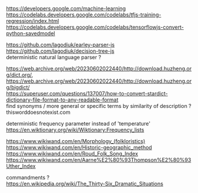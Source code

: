 
https://developers.google.com/machine-learning  
https://codelabs.developers.google.com/codelabs/tfjs-training-regression/index.html  
https://codelabs.developers.google.com/codelabs/tensorflowjs-convert-python-savedmodel  

https://github.com/lagodiuk/earley-parser-js  
https://github.com/lagodiuk/decision-tree-js  
deterministic natural language parser ?

https://web.archive.org/web/20230602022440/http://download.huzheng.org/dict.org/, https://web.archive.org/web/20230602022440/http://download.huzheng.org/bigdict/  
https://superuser.com/questions/137007/how-to-convert-stardict-dictionary-file-format-to-any-readable-format  
find synonyms / more general or specific terms by similarity of description ?  
thisworddoesnotexist.com

deterministic frequency parameter instead of 'temperature'  
https://en.wiktionary.org/wiki/Wiktionary:Frequency_lists

https://www.wikiwand.com/en/Morphology_(folkloristics)  
https://www.wikiwand.com/en/Historic-geographic_method  
https://www.wikiwand.com/en/Roud_Folk_Song_Index  
https://www.wikiwand.com/en/Aarne%E2%80%93Thompson%E2%80%93Uther_Index  
  
commandments ?  
https://en.wikipedia.org/wiki/The_Thirty-Six_Dramatic_Situations  